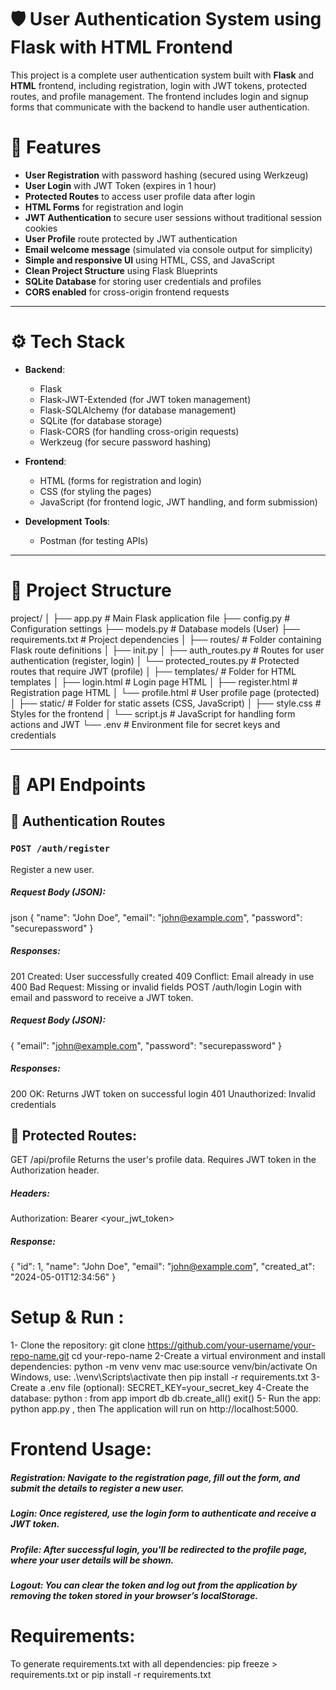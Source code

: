 ﻿# 🛡️ User Authentication System using Flask with HTML Frontend

This project is a complete user authentication system built with **Flask** and **HTML** frontend, including registration, login with JWT tokens, protected routes, and profile management. The frontend includes login and signup forms that communicate with the backend to handle user authentication.

# 🚀 Features

- **User Registration** with password hashing (secured using Werkzeug)
- **User Login** with JWT Token (expires in 1 hour)
- **Protected Routes** to access user profile data after login
- **HTML Forms** for registration and login
- **JWT Authentication** to secure user sessions without traditional session cookies
- **User Profile** route protected by JWT authentication
- **Email welcome message** (simulated via console output for simplicity)
- **Simple and responsive UI** using HTML, CSS, and JavaScript
- **Clean Project Structure** using Flask Blueprints
- **SQLite Database** for storing user credentials and profiles
- **CORS enabled** for cross-origin frontend requests

---

# ⚙️ Tech Stack

- **Backend**:
  - Flask
  - Flask-JWT-Extended (for JWT token management)
  - Flask-SQLAlchemy (for database management)
  - SQLite (for database storage)
  - Flask-CORS (for handling cross-origin requests)
  - Werkzeug (for secure password hashing)

- **Frontend**:
  - HTML (forms for registration and login)
  - CSS (for styling the pages)
  - JavaScript (for frontend logic, JWT handling, and form submission)

- **Development Tools**:
  - Postman (for testing APIs)

---

# 📂 Project Structure

project/
│
├── app.py # Main Flask application file
├── config.py # Configuration settings
├── models.py # Database models (User)
├── requirements.txt # Project dependencies
│
├── routes/ # Folder containing Flask route definitions
│ ├── init.py
│ ├── auth_routes.py # Routes for user authentication (register, login)
│ └── protected_routes.py # Protected routes that require JWT (profile)
│
├── templates/ # Folder for HTML templates
│ ├── login.html # Login page HTML
│ ├── register.html # Registration page HTML
│ └── profile.html # User profile page (protected)
│
├── static/ # Folder for static assets (CSS, JavaScript)
│ ├── style.css # Styles for the frontend
│ └── script.js # JavaScript for handling form actions and JWT
└── .env # Environment file for secret keys and credentials


---

# 🧪 API Endpoints

## 🔐 Authentication Routes

### `POST /auth/register`
Register a new user.

##### **Request Body (JSON)**:
  json
  {
    "name": "John Doe",
    "email": "john@example.com",
    "password": "securepassword"
  }
##### Responses:

201 Created: User successfully created
409 Conflict: Email already in use
400 Bad Request: Missing or invalid fields
POST /auth/login
Login with email and password to receive a JWT token.

##### Request Body (JSON):
{
  "email": "john@example.com",
  "password": "securepassword"
}

##### Responses:

200 OK: Returns JWT token on successful login
401 Unauthorized: Invalid credentials

## 🔐 Protected Routes:
GET /api/profile
Returns the user's profile data. Requires JWT token in the Authorization header.

##### Headers:
Authorization: Bearer <your_jwt_token>
##### Response:
{
  "id": 1,
  "name": "John Doe",
  "email": "john@example.com",
  "created_at": "2024-05-01T12:34:56"
}

#  Setup & Run :
1- Clone the repository:
git clone https://github.com/your-username/your-repo-name.git
cd your-repo-name
2-Create a virtual environment and install dependencies:
python -m venv venv
mac use:source venv/bin/activate 
On Windows, use: .\venv\Scripts\activate then 
pip install -r requirements.txt
3-Create a .env file (optional): SECRET_KEY=your_secret_key
4-Create the database: python :
from app import db
db.create_all()
exit()
5- Run the app:
python app.py , then The application will run on http://localhost:5000.



# Frontend Usage:
##### Registration: Navigate to the registration page, fill out the form, and submit the details to register a new user.
##### Login: Once registered, use the login form to authenticate and receive a JWT token.
##### Profile: After successful login, you'll be redirected to the profile page, where your user details will be shown.
##### Logout: You can clear the token and log out from the application by removing the token stored in your browser’s localStorage.


# Requirements:
To generate requirements.txt with all dependencies:
pip freeze > requirements.txt
or pip install -r requirements.txt 




